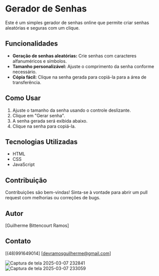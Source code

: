 # Gerador de Senhas

Este é um simples gerador de senhas online que permite criar senhas aleatórias e seguras com um clique.

## Funcionalidades

* **Geração de senhas aleatórias:** Crie senhas com caracteres alfanuméricos e símbolos.
* **Tamanho personalizável:** Ajuste o comprimento da senha conforme necessário.
* **Cópia fácil:** Clique na senha gerada para copiá-la para a área de transferência.

## Como Usar

1. Ajuste o tamanho da senha usando o controle deslizante.
2. Clique em "Gerar senha".
3. A senha gerada será exibida abaixo.
4. Clique na senha para copiá-la.

## Tecnologias Utilizadas

* HTML
* CSS
* JavaScript

## Contribuição

Contribuições são bem-vindas! Sinta-se à vontade para abrir um pull request com melhorias ou correções de bugs.

## Autor

[Guilherme Bittencourt Ramos]

## Contato
[(48)991649014]
[devramosguilherme@gmail.com]

![Captura de tela 2025-03-07 232841](https://github.com/user-attachments/assets/dcf47a75-955b-44c9-b1d2-e505b435569c)
![Captura de tela 2025-03-07 233059](https://github.com/user-attachments/assets/260c25f1-eeff-408c-98e0-030da10169a5)
